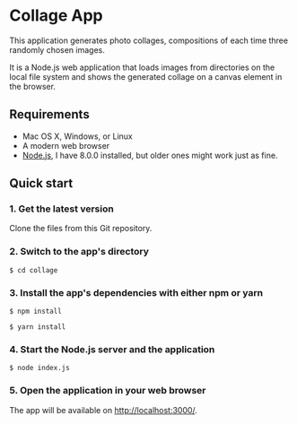 # Collage App

This application generates photo collages, compositions of each time three randomly chosen images.

It is a Node.js web application that loads images from directories on the local file system and shows the generated collage on a canvas element in the browser.

## Requirements

* Mac OS X, Windows, or Linux
* A modern web browser
* [Node.js](https://nodejs.org), I have 8.0.0 installed, but older ones might work just as fine.

## Quick start

### 1. Get the latest version

Clone the files from this Git repository.

### 2. Switch to the app's directory

```
$ cd collage
```

### 3. Install the app's dependencies with either npm or yarn

```
$ npm install
```
```
$ yarn install
```

### 4. Start the Node.js server and the application

```
$ node index.js
```

### 5. Open the application in your web browser

The app will be available on [http://localhost:3000/](http://localhost:3000/).



